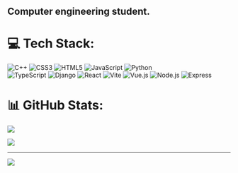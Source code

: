 ##  Computer engineering student.

# 💻 Tech Stack:
![C++](https://img.shields.io/badge/c++-%2300599C.svg?style=for-the-badge&logo=c%2B%2B&logoColor=white) 
![CSS3](https://img.shields.io/badge/css3-%231572B6.svg?style=for-the-badge&logo=css3&logoColor=white) 
![HTML5](https://img.shields.io/badge/html5-%23E34F26.svg?style=for-the-badge&logo=html5&logoColor=white) 
![JavaScript](https://img.shields.io/badge/javascript-%23323330.svg?style=for-the-badge&logo=javascript&logoColor=%23F7DF1E) 
![Python](https://img.shields.io/badge/python-3670A0?style=for-the-badge&logo=python&logoColor=ffdd54)  
![TypeScript](https://img.shields.io/badge/typescript-%23007ACC.svg?style=for-the-badge&logo=typescript&logoColor=white) 
![Django](https://img.shields.io/badge/django-%23092E20.svg?style=for-the-badge&logo=django&logoColor=white) 
![React](https://img.shields.io/badge/react-%2320232a.svg?style=for-the-badge&logo=react&logoColor=%2361DAFB)
![Vite](https://img.shields.io/badge/vite-%23646CFF.svg?style=for-the-badge&logo=vite&logoColor=white) 
![Vue.js](https://img.shields.io/badge/vue.js-%2335495e.svg?style=for-the-badge&logo=vuedotjs&logoColor=%234FC08D) 
![Node.js](https://img.shields.io/badge/node.js-%23339933.svg?style=for-the-badge&logo=nodedotjs&logoColor=white)
![Express](https://img.shields.io/badge/express.js-%23404d59.svg?style=for-the-badge&logo=express&logoColor=white)


# 📊 GitHub Stats:
![](https://nirzak-streak-stats.vercel.app/?user=Theycallmeki&theme=dark&hide_border=false)<br/>

![](https://github-readme-stats.vercel.app/api/top-langs/?username=Theycallmeki&theme=dark&hide_border=false&include_all_commits=false&count_private=false&layout=compact)

---
[![](https://visitcount.itsvg.in/api?id=Theycallmeki&icon=0&color=0)](https://visitcount.itsvg.in)

<!-- Proudly created with GPRM ( https://gprm.itsvg.in ) -->
